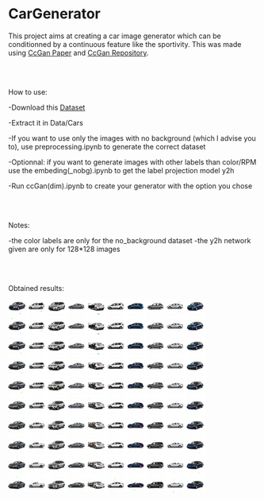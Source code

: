 # CarGenerator

This project aims at creating a car image generator which can be conditionned by a continuous feature like the sportivity. This was made using [CcGan Paper](https://openreview.net/pdf?id=PrzjugOsDeE) and [CcGan Repository](https://github.com/UBCDingXin/improved_CcGAN).

<br/><br/>

How to use:

-Download this [Dataset](https://www.kaggle.com/datasets/prondeau/the-car-connection-picture-dataset)

-Extract it in Data/Cars

-If you want to use only the images with no background (which I advise you to), use preprocessing.ipynb to generate the correct dataset

-Optionnal: if you want to generate images with other labels than color/RPM use the embeding(_nobg).ipynb to get the label projection model y2h

-Run ccGan(dim).ipynb to create your generator with the option you chose

<br/><br/>

Notes:

-the color labels are only for the no_background dataset
-the y2h network given are only for 128*128 images

<br/><br/>

Obtained results:

![Example of cars generated with RPM (sportivity) conditionning](https://github.com/clementelliker/CarGenerator/blob/main/images/ex_gen_RPM.PNG?raw=true "Title")
